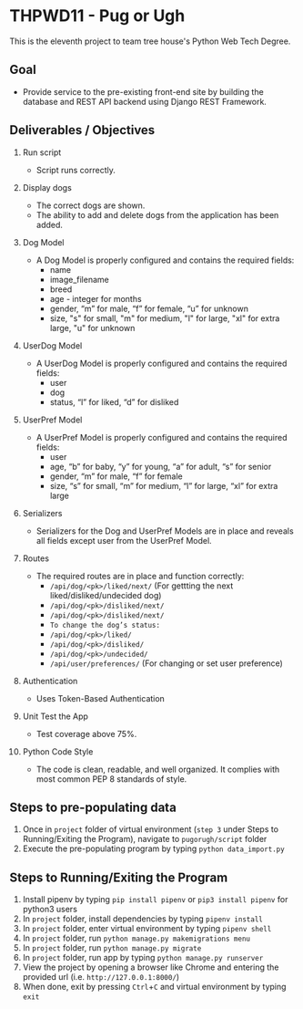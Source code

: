 # THPWD11 - Pug or Ugh

This is the eleventh project to team tree house's Python Web Tech Degree.

## Goal
- Provide service to the pre-existing front-end site by building the database and REST API backend using Django REST Framework.

## Deliverables / Objectives

1. Run script
    - Script runs correctly.

2. Display dogs
    - The correct dogs are shown.
    - The ability to add and delete dogs from the application has been added.

3. Dog Model
    - A Dog Model is properly configured and contains the required fields:
        * name
        * image_filename
        * breed
        * age - integer for months
        * gender, “m” for male, “f” for female, “u” for unknown
        * size, "s" for small, "m" for medium, "l" for large, "xl" for extra large, "u" for unknown

4. UserDog Model
    - A UserDog Model is properly configured and contains the required fields:
        * user
        * dog
        * status, “l” for liked, “d” for disliked

5. UserPref Model
    - A UserPref Model is properly configured and contains the required fields:
        * user
        * age, “b” for baby, “y” for young, “a” for adult, “s” for senior
        * gender, “m” for male, “f” for female
        * size, “s” for small, “m” for medium, “l” for large, “xl” for extra large

6. Serializers
    - Serializers for the Dog and UserPref Models are in place and reveals all fields except user from the UserPref Model.

7. Routes
    - The required routes are in place and function correctly:
        * `/api/dog/<pk>/liked/next/` (For gettting the next liked/disliked/undecided dog)
        * `/api/dog/<pk>/disliked/next/`
        * `/api/dog/<pk>/disliked/next/`
        * `To change the dog’s status:`
        * `/api/dog/<pk>/liked/`
        * `/api/dog/<pk>/disliked/`
        * `/api/dog/<pk>/undecided/`
        * `/api/user/preferences/` (For changing or set user preference)

8. Authentication
    - Uses Token-Based Authentication

9. Unit Test the App
    - Test coverage above 75%.

10. Python Code Style
    - The code is clean, readable, and well organized. It complies with most common PEP 8 standards of style.


## Steps to pre-populating data
1. Once in `project` folder of virtual environment (`step 3` under Steps to Running/Exiting the Program), navigate to `pugorugh/script` folder
2. Execute the pre-populating program by typing `python data_import.py`

## Steps to Running/Exiting the Program
1. Install pipenv by typing `pip install pipenv` or `pip3 install pipenv` for python3 users
2. In `project` folder, install dependencies by typing `pipenv install`
3. In `project` folder, enter virtual environment by typing `pipenv shell`
4. In `project` folder, run `python manage.py makemigrations menu`
5. In `project` folder, run `python manage.py migrate`
6. In `project` folder, run app by typing `python manage.py runserver`
7. View the project by opening a browser like Chrome and entering the provided url (i.e. `http://127.0.0.1:8000/`)
8. When done, exit by pressing `Ctrl`+`C` and virtual environment by typing `exit`